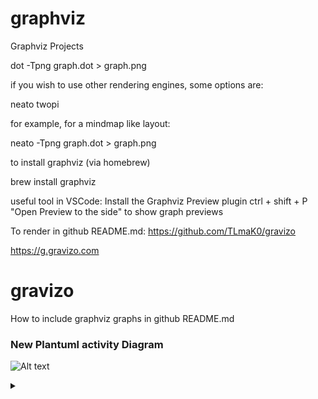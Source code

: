# graphviz
Graphviz Projects

dot -Tpng graph.dot > graph.png

if you wish to use other rendering engines, some options are:

neato
twopi

for example, for a mindmap like layout:

neato -Tpng graph.dot > graph.png

to install graphviz (via homebrew)

brew install graphviz

useful tool in VSCode:
Install the Graphviz Preview plugin
ctrl + shift + P
"Open Preview to the side" to show graph previews

To render in github README.md:
https://github.com/TLmaK0/gravizo

https://g.gravizo.com

gravizo
=======

How to include graphviz graphs in github README.md

### New Plantuml activity Diagram ###
![Alt text](https://g.gravizo.com/source/custom_mark21?https%3A%2F%2Fraw.githubusercontent.com%2FTLmaK0%2Fgravizo%2Fmaster%2FREADME.md)

<details> 
<summary></summary>
custom_mark21	
digraph Devops {
    label=<<b>CI/CD Challenges</b>>
    labelloc=t
    page = "16.5,11.7"
    ratio = "auto"
    overlap = "false"
    size = "16.5, 11.7"
    splines = "curved"

//[label="0"]
    node [fontname="calibri", margin="0.1,0.1", shape=circle, style="filled,rounded", color="lightgrey"]
        "Challenges"

    // Challenges
    node [fontname="calibri", margin="0.1,0.1", shape=rect, style="filled,rounded", color="lightgrey"]
        "Challenges" -> "Cycle time is too long"

        "Challenges" -> "Builds"
        "Builds" -> "Availability of Runners"
        "Builds" -> "Troubleshooting failed builds"
        "Troubleshooting failed builds" -> "Limited visibility over Runner health"

custom_mark21
</details>
